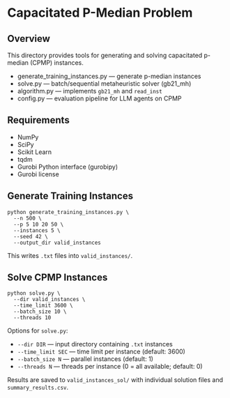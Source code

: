 # Capacitated P-Median Problem

## Overview
This directory provides tools for generating and solving capacitated p-median (CPMP) instances.

- generate_training_instances.py — generate p-median instances 
- solve.py                     — batch/sequential metaheuristic solver (gb21_mh)  
- algorithm.py                 — implements `gb21_mh` and `read_inst`
- config.py                    — evaluation pipeline for LLM agents on CPMP 

## Requirements
- NumPy
- SciPy
- Scikit Learn
- tqdm
- Gurobi Python interface (gurobipy)  
- Gurobi license 

## Generate Training Instances
    python generate_training_instances.py \
      --n 500 \
      --p 5 10 20 50 \
      --instances 5 \
      --seed 42 \
      --output_dir valid_instances

This writes `.txt` files into `valid_instances/`.

## Solve CPMP Instances
    python solve.py \
      --dir valid_instances \
      --time_limit 3600 \
      --batch_size 10 \
      --threads 10

Options for `solve.py`:
* `--dir DIR`            — input directory containing `.txt` instances  
* `--time_limit SEC`     — time limit per instance (default: 3600)  
* `--batch_size N`       — parallel instances (default: 1)  
* `--threads N`          — threads per instance (0 = all available; default: 0)  

Results are saved to `valid_instances_sol/` with individual solution files and `summary_results.csv`.  